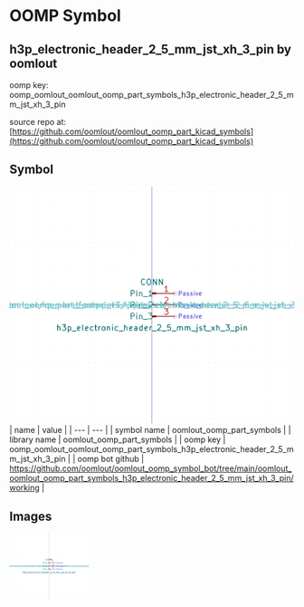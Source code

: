 # OOMP Symbol  
## h3p_electronic_header_2_5_mm_jst_xh_3_pin  by oomlout  
  
oomp key: oomp_oomlout_oomlout_oomp_part_symbols_h3p_electronic_header_2_5_mm_jst_xh_3_pin  
  
source repo at: [https://github.com/oomlout/oomlout_oomp_part_kicad_symbols](https://github.com/oomlout/oomlout_oomp_part_kicad_symbols)  
## Symbol  
  
[![working.png](working_600.png)](working.png)  
| name | value | 
| --- | --- | 
| symbol name | oomlout_oomp_part_symbols | 
| library name | oomlout_oomp_part_symbols | 
| oomp key | oomp_oomlout_oomlout_oomp_part_symbols_h3p_electronic_header_2_5_mm_jst_xh_3_pin | 
| oomp bot github | https://github.com/oomlout/oomlout_oomp_symbol_bot/tree/main/oomlout_oomlout_oomp_part_symbols_h3p_electronic_header_2_5_mm_jst_xh_3_pin/working | 
## Images  
  
[![working.png](working_140.png)](working.png)  

